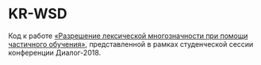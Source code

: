 # KR-WSD
Код к работе [«Разрешение лексической многозначности при помощи частичного обучения»](http://www.dialog-21.ru/media/4274/teslenko_ustalov.pdf), представленной в рамках студенческой сессии конференции Диалог-2018.

